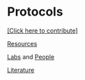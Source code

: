 # Protocols

[[Click here to contribute]](https://github.com/platynereis/platynereis.github.io/issues/new)


[Resources](resources.md)

[Labs](labs.md) and [People](people.md)

[Literature](literature.md)
